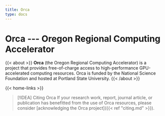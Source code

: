 ```yaml
---
title: Orca
type: docs
---
```


# Orca --- Oregon Regional Computing Accelerator

{{< about >}}
   **Orca** (the Oregon Regional Computing Accelerator) is a project that provides free-of-charge access to high-performance GPU-accelerated computing resources.
   Orca is funded by the National Science Foundation and hosted at Portland State University.
{{< /about >}}

{{< home-links >}}

> [!IDEA] Citing Orca
> If your research work, report, journal article, or publication has benefitted from the use of Orca resources, please consider [acknowledging the Orca project]({{< ref "citing.md" >}}).
